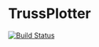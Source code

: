 # TrussPlotter

[![Build Status](https://travis-ci.org/sjkelly/TrussPlotter.jl.svg)](https://travis-ci.org/sjkelly/TrussPlotter.jl)
